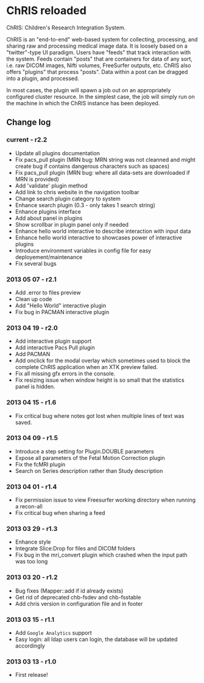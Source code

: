 ChRIS reloaded
==============

ChRIS: Children's Research Integration System.

ChRIS is an "end-to-end" web-based system for collecting, processing, and sharing raw and processing medical image data. It is loosely based on a "twitter"-type UI paradigm. Users have "feeds" that track interaction with the system. Feeds contain "posts" that are containers for data of any sort, i.e. raw DICOM images, Nifti volumes, FreeSurfer outputs, etc. ChRIS also offers "plugins" that process "posts". Data within a post can be dragged into a plugin, and processed.

In most cases, the plugin will spawn a job out on an appropriately configured cluster resource. In the simplest case, the job will simply run on the machine in which the ChRIS instance has been deployed.


## Change log ##

### current - **r2.2** ###
* Update all plugins documentation
* Fix pacs_pull plugin (MRN bug: MRN string was not cleanned and might create bug if contains dangerous characters such as spaces)
* Fix pacs_pull plugin (MRN bug: where all data-sets are downloaded if MRN is provided)
* Add 'validate' plugin method
* Add link to chris website in the navigation toolbar
* Change search plugin category to system
* Enhance search plugin (0.3 - only takes 1 search string)
* Enhance plugins interface
* Add about panel in plugins
* Show scrollbar in plugin panel only if needed
* Enhance hello world interactive to describe interaction with input data
* Enhance hello world interactive to showcases power of interactive plugins
* Introduce environment variables in config file for easy deployement/maintenance
* Fix several bugs

### 2013 05 07 - **r2.1** ###
* Add .error to files preview
* Clean up code
* Add "Hello World" interactive plugin
* Fix bug in PACMAN interactive plugin

### 2013 04 19 - **r2.0** ###
* Add interactive plugin support
* Add interactive Pacs Pull plugin
* Add PACMAN 
* Add onclick for the modal overlay which sometimes used to block the complete ChRIS application when an XTK preview failed.
* Fix all missing gfx errors in the console.
* Fix resizing issue when window height is so small that the statistics panel is hidden.

### 2013 04 15 - **r1.6** ###
* Fix critical bug where notes got lost when multiple lines of text was saved.

### 2013 04 09 - **r1.5** ###
* Introduce a step setting for Plugin.DOUBLE parameters
* Expose all parameters of the Fetal Motion Correction plugin
* Fix the fcMRI plugin
* Search on Series description rather than Study description

### 2013 04 01 - **r1.4** ###
* Fix permission issue to view Freesurfer working directory when running a recon-all
* Fix critical bug when sharing a feed 

### 2013 03 29 - **r1.3** ###
* Enhance style
* Integrate Slice:Drop for files and DICOM folders
* Fix bug in the mri_convert plugin which crashed when the input path was too long

### 2013 03 20 - **r1.2** ###
* Bug fixes (Mapper::add if id already exists)
* Get rid of deprecated chb-fsdev and chb-fsstable
* Add chris version in configuration file and in footer

### 2013 03 15 - **r1.1** ###

* Add `Google Analytics` support
* Easy login: all ldap users can login, the database will be updated accordingly

### 2013 03 13 - **r1.0** ###

* First release!
